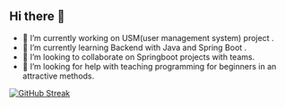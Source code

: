 ## Hi there 👋


- 🔭 I’m currently working on USM(user management system) project .
- 🌱 I’m currently learning Backend with Java and Spring Boot .
- 👯 I’m looking to collaborate on Springboot projects with teams.
- 🤔 I’m looking for help with teaching programming for beginners in an attractive methods.


[![GitHub Streak](https://github-readme-streak-stats.herokuapp.com/?user=Eng-YasminKotb)](https://git.io/streak-stats)
